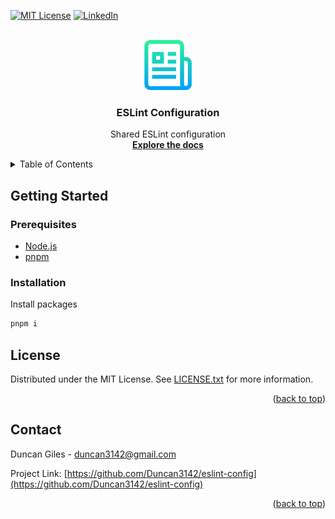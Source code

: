 <div id="top"></div>
<!--
*** Thanks for checking out the Best-README-Template. If you have a suggestion
*** that would make this better, please fork the repo and create a pull request
*** or simply open an issue with the tag "enhancement".
*** Don't forget to give the project a star!
*** Thanks again! Now go create something AMAZING! :D
-->

<!-- PROJECT SHIELDS -->
<!--
*** I'm using markdown "reference style" links for readability.
*** Reference links are enclosed in brackets [ ] instead of parentheses ( ).
*** See the bottom of this document for the declaration of the reference variables
*** for contributors-url, forks-url, etc. This is an optional, concise syntax you may use.
*** https://www.markdownguide.org/basic-syntax/#reference-style-links
-->

[![MIT License][license-shield]][license-url]
[![LinkedIn][linkedin-shield]][linkedin-url]

<!-- PROJECT LOGO -->
<br />
<div align="center">
	<a href="https://github.com/Duncan3142/eslint-config">
		<img src="assets/logo.png" alt="Logo" width="80" height="80">
	</a>

<h3 align="center">ESLint Configuration</h3>

<p align="center">
	Shared ESLint configuration
	<br />
	<a href="https://github.com/Duncan3142/eslint-config"><strong>Explore the docs</strong></a>
</p>

</div>

<!-- TABLE OF CONTENTS -->
<details>
	<summary>Table of Contents</summary>
	<ol>
		<li>
			<a href="#getting-started">Getting Started</a>
			<ul>
				<li><a href="#prerequisites">Prerequisites</a></li>
				<li><a href="#installation">Installation</a></li>
				<li><a href="#environment">Environment</a></li>
			</ul>
		</li>
		<li><a href="#usage">Usage</a></li>
		<li><a href="#license">License</a></li>
		<li><a href="#contact">Contact</a></li>

  </ol>

</details>

<!-- GETTING STARTED -->

## Getting Started

### Prerequisites

- [Node.js](https://nodejs.org/)
- [pnpm](https://pnpm.io/)

### Installation

Install packages

```sh
pnpm i
```

<!-- LICENSE -->

## License

Distributed under the MIT License. See [LICENSE.txt](./LICENSE.txt) for more information.

<p align="right">(<a href="#top">back to top</a>)</p>

<!-- CONTACT -->

## Contact

Duncan Giles - duncan3142@gmail.com

Project Link: [https://github.com/Duncan3142/eslint-config](https://github.com/Duncan3142/eslint-config)

<p align="right">(<a href="#top">back to top</a>)</p>

<!-- MARKDOWN LINKS & IMAGES -->
<!-- https://www.markdownguide.org/basic-syntax/#reference-style-links -->

[license-shield]: https://img.shields.io/github/license/Duncan3142/eslint-config.svg?style=for-the-badge
[license-url]: ./LICENSE.txt
[linkedin-shield]: https://img.shields.io/badge/-LinkedIn-black.svg?style=for-the-badge&logo=linkedin&colorB=555
[linkedin-url]: https://linkedin.com/in/duncan3142
